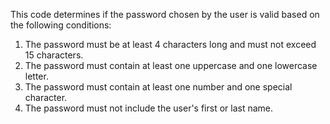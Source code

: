 This code determines if the password chosen by the user is valid based on the following conditions:
1. The password must be at least 4 characters long and must not exceed 15 characters.
2. The password must contain at least one uppercase and one lowercase letter.
3. The password must contain at least one number and one special character.
4. The password must not include the user's first or last name.
